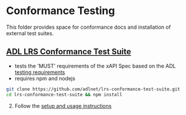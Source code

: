 # Conformance Testing

This folder provides space for conformance docs and installation of external test suites.

## [ADL LRS Conformance Test Suite](https://github.com/adlnet/lrs-conformance-test-suite)

* tests the 'MUST' requirements of the xAPI Spec based on the ADL [testing requirements](https://github.com/adlnet/xapi-lrs-conformance-requirements)
* requires npm and nodejs

```bash
git clone https://github.com/adlnet/lrs-conformance-test-suite.git
cd lrs-conformance-test-suite && npm install
```

2. Follow the [setup and usage instructions](https://github.com/adlnet/lrs-conformance-test-suite)
